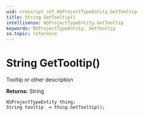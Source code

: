 ```yaml
---
uid: crmscript_ref_NSProjectTypeEntity_GetTooltip
title: String GetTooltip()
intellisense: NSProjectTypeEntity.GetTooltip
keywords: NSProjectTypeEntity, GetTooltip
so.topic: reference
---
```


# String GetTooltip()

Tooltip or other description

**Returns:** String

```crmscript
NSProjectTypeEntity thing;
String tooltip  = thing.GetTooltip();
```

